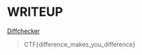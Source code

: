 # WRITEUP

[Diffchecker](https://www.diffchecker.com/diff)

> CTF{difference_makes_you_difference}

